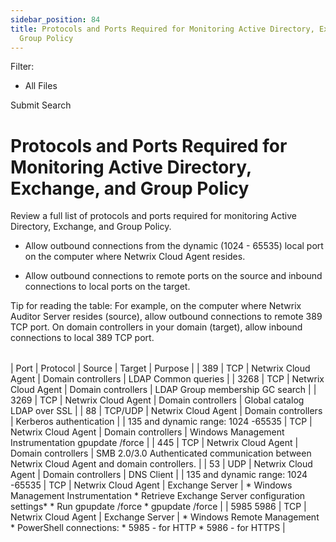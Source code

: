 ```yaml
---
sidebar_position: 84
title: Protocols and Ports Required for Monitoring Active Directory, Exchange, and
  Group Policy
---
```


Filter: 

* All Files

Submit Search

# Protocols and Ports Required for Monitoring Active Directory, Exchange, and Group Policy

Review a full list of protocols and ports required for monitoring Active Directory, Exchange, and Group Policy.

* Allow outbound connections from the dynamic (1024 - 65535) local port on the computer where Netwrix Cloud Agent resides.

* Allow outbound connections to remote ports on the source and inbound connections to local ports on the target.

Tip for reading the table: For example, on the computer where Netwrix Auditor Server resides (source), allow outbound connections to remote 389 TCP port. On domain controllers in your domain (target), allow inbound connections to local 389 TCP port.

|  |  |  |  |  |
| --- | --- | --- | --- | --- |

| Port | Protocol | Source | Target | Purpose |
| 389 | TCP | Netwrix Cloud Agent | Domain controllers | LDAP  Common queries |
| 3268 | TCP | Netwrix Cloud Agent | Domain controllers | LDAP  Group membership  GC search |
| 3269 | TCP | Netwrix Cloud Agent | Domain controllers | Global catalog LDAP over SSL |
| 88 | TCP/UDP | Netwrix Cloud Agent | Domain controllers | Kerberos authentication |
| 135 and dynamic range: 1024 -65535 | TCP | Netwrix Cloud Agent | Domain controllers | Windows Management Instrumentation  gpupdate /force |
| 445 | TCP | Netwrix Cloud Agent | Domain controllers | SMB 2.0/3.0  Authenticated communication between Netwrix Cloud Agent and domain controllers. |
| 53 | UDP | Netwrix Cloud Agent | Domain controllers | DNS Client |
| 135 and dynamic range: 1024 -65535 | TCP | Netwrix Cloud Agent | Exchange Server | * Windows Management Instrumentation * Retrieve Exchange Server configuration settings\* * Run gpupdate /force \*   gpupdate /force |
| 5985  5986 | TCP | Netwrix Cloud Agent | Exchange Server | * Windows Remote Management * PowerShell connections:    * 5985 - for HTTP   * 5986 - for HTTPS |